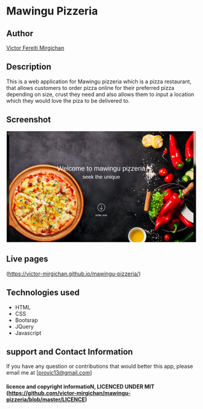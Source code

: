 # Mawingu Pizzeria
## Author

[Victor Fereiti Mirgichan]()

## Description

This is a web application for Mawingu pizzeria  which is a pizza restaurant, that allows customers to order pizza online for their preferred pizza depending on size, crust they need and also allows them to input a location which they would love the piza to be delivered to. 

## Screenshot
![screenshoot1](mawinguScreenshot.png)

## Live pages
(https://victor-mirgichan.github.io/mawingu-pizzeria/)


## Technologies used
* HTML
* CSS
* Bootsrap
* JQuery
* Javascript


## support and Contact Information 

If you have any question or contributions that would better this app, please email me at [provic13@gmail.com]

#### licence and copyright informatioN, LICENCED UNDER MIT (https://github.com/victor-mirgichan/mawingu-pizzeria/blob/master/LICENCE)